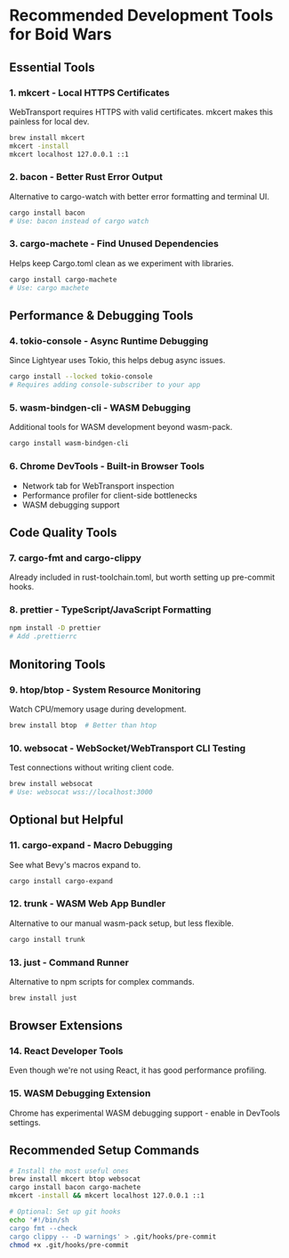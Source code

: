 # Recommended Development Tools for Boid Wars

## Essential Tools

### 1. **mkcert** - Local HTTPS Certificates
WebTransport requires HTTPS with valid certificates. mkcert makes this painless for local dev.
```bash
brew install mkcert
mkcert -install
mkcert localhost 127.0.0.1 ::1
```

### 2. **bacon** - Better Rust Error Output
Alternative to cargo-watch with better error formatting and terminal UI.
```bash
cargo install bacon
# Use: bacon instead of cargo watch
```

### 3. **cargo-machete** - Find Unused Dependencies
Helps keep Cargo.toml clean as we experiment with libraries.
```bash
cargo install cargo-machete
# Use: cargo machete
```

## Performance & Debugging Tools

### 4. **tokio-console** - Async Runtime Debugging
Since Lightyear uses Tokio, this helps debug async issues.
```bash
cargo install --locked tokio-console
# Requires adding console-subscriber to your app
```

### 5. **wasm-bindgen-cli** - WASM Debugging
Additional tools for WASM development beyond wasm-pack.
```bash
cargo install wasm-bindgen-cli
```

### 6. **Chrome DevTools** - Built-in Browser Tools
- Network tab for WebTransport inspection
- Performance profiler for client-side bottlenecks
- WASM debugging support

## Code Quality Tools

### 7. **cargo-fmt** and **cargo-clippy**
Already included in rust-toolchain.toml, but worth setting up pre-commit hooks.

### 8. **prettier** - TypeScript/JavaScript Formatting
```bash
npm install -D prettier
# Add .prettierrc
```

## Monitoring Tools

### 9. **htop/btop** - System Resource Monitoring
Watch CPU/memory usage during development.
```bash
brew install btop  # Better than htop
```

### 10. **websocat** - WebSocket/WebTransport CLI Testing
Test connections without writing client code.
```bash
brew install websocat
# Use: websocat wss://localhost:3000
```

## Optional but Helpful

### 11. **cargo-expand** - Macro Debugging
See what Bevy's macros expand to.
```bash
cargo install cargo-expand
```

### 12. **trunk** - WASM Web App Bundler
Alternative to our manual wasm-pack setup, but less flexible.
```bash
cargo install trunk
```

### 13. **just** - Command Runner
Alternative to npm scripts for complex commands.
```bash
brew install just
```

## Browser Extensions

### 14. **React Developer Tools**
Even though we're not using React, it has good performance profiling.

### 15. **WASM Debugging Extension**
Chrome has experimental WASM debugging support - enable in DevTools settings.

## Recommended Setup Commands

```bash
# Install the most useful ones
brew install mkcert btop websocat
cargo install bacon cargo-machete
mkcert -install && mkcert localhost 127.0.0.1 ::1

# Optional: Set up git hooks
echo '#!/bin/sh
cargo fmt --check
cargo clippy -- -D warnings' > .git/hooks/pre-commit
chmod +x .git/hooks/pre-commit
```